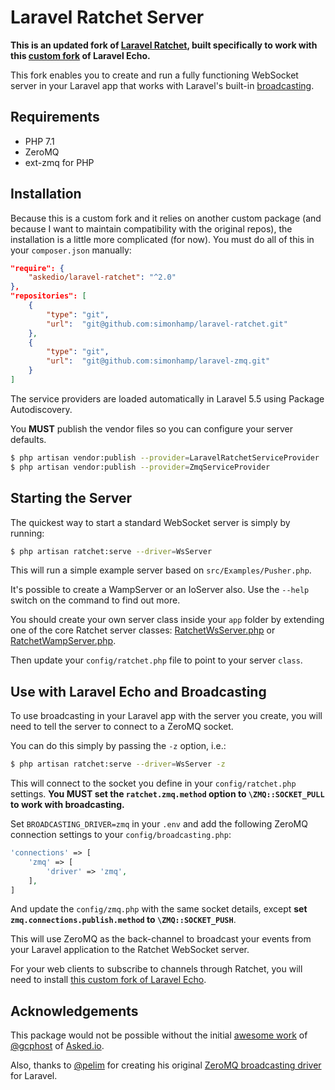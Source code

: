# Laravel Ratchet Server

**This is an updated fork of [Laravel Ratchet](https://github.com/Askedio/laravel-ratchet), built specifically to work with this [custom fork](https://github.com/simonhamp/echo) of Laravel Echo.**

This fork enables you to create and run a fully functioning WebSocket server in your Laravel app that works with Laravel's built-in [broadcasting](https://laravel.com/docs/5.5/broadcasting).

## Requirements

- PHP 7.1
- ZeroMQ
- ext-zmq for PHP

## Installation

Because this is a custom fork and it relies on another custom package (and because I want to maintain compatibility with the original repos), the installation is a little more complicated (for now). You must do all of this in your `composer.json` manually:

```json
"require": {
    "askedio/laravel-ratchet": "^2.0"
},
"repositories": [
    {
        "type": "git",
        "url":  "git@github.com:simonhamp/laravel-ratchet.git"
    },
    {
        "type": "git",
        "url":  "git@github.com:simonhamp/laravel-zmq.git"
    }
]
```

The service providers are loaded automatically in Laravel 5.5 using Package Autodiscovery.

You **MUST** publish the vendor files so you can configure your server defaults.

```bash
$ php artisan vendor:publish --provider=LaravelRatchetServiceProvider
$ php artisan vendor:publish --provider=ZmqServiceProvider
```

## Starting the Server

The quickest way to start a standard WebSocket server is simply by running:

```bash
$ php artisan ratchet:serve --driver=WsServer
```

This will run a simple example server based on `src/Examples/Pusher.php`.

It's possible to create a WampServer or an IoServer also. Use the `--help` switch on the command to find out more.

You should create your own server class inside your `app` folder by extending one of the core Ratchet server classes: [RatchetWsServer.php](https://github.com/simonhamp/laravel-ratchet/blob/master/src/RatchetWsServer.php) or [RatchetWampServer.php](https://github.com/simonhamp/laravel-ratchet/blob/master/src/RatchetWampServer.php).

Then update your `config/ratchet.php` file to point to your server `class`.

## Use with Laravel Echo and Broadcasting

To use broadcasting in your Laravel app with the server you create, you will need to tell the server to connect to a ZeroMQ socket.

You can do this simply by passing the `-z` option, i.e.:

```bash
$ php artisan ratchet:serve --driver=WsServer -z
```

This will connect to the socket you define in your `config/ratchet.php` settings. **You MUST set the `ratchet.zmq.method` option to `\ZMQ::SOCKET_PULL` to work with broadcasting.**

Set `BROADCASTING_DRIVER=zmq` in your `.env` and add the following ZeroMQ connection settings to your `config/broadcasting.php`:

```php
'connections' => [
    'zmq' => [
        'driver' => 'zmq',
    ],
]
```

And update the `config/zmq.php` with the same socket details, except **set `zmq.connections.publish.method` to `\ZMQ::SOCKET_PUSH`**.

This will use ZeroMQ as the back-channel to broadcast your events from your Laravel application to the Ratchet WebSocket server.

For your web clients to subscribe to channels through Ratchet, you will need to install [this custom fork of Laravel Echo](https://github.com/simonhamp/echo).

## Acknowledgements

This package would not be possible without the initial [awesome work](https://github.com/Askedio/laravel-ratchet) of [@gcphost](https://github.com/gcphost) of [Asked.io](https://medium.com/asked-io).

Also, thanks to [@pelim](https://github.com/pelim) for creating his original [ZeroMQ broadcasting driver](https://github.com/pelim/laravel-zmq) for Laravel.
